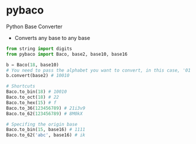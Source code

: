 pybaco
======

Python Base Converter


* Converts any base to any base

``` python
from string import digits
from pybaco import Baco, base2, base10, base16

b = Baco(18, base10)
# You need to pass the alphabet you want to convert, in this case, '01' (binary)
b.convert(base2) # 10010

# Shortcuts
Baco.to_bin(18) # 10010
Baco.to_oct(18) # 22
Baco.to_hex(15) # f
Baco.to_36(123456789) # 21i3v9
Baco.to_62(123456789) # 8M0kX

# Specifing the origin base
Baco.to_bin(15, base16) # 1111
Baco.to_62('abc', base16) # ik

```
